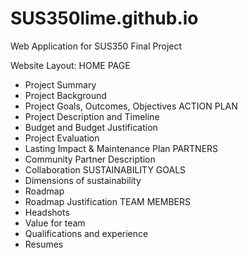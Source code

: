 # SUS350lime.github.io
Web Application for SUS350 Final Project

Website Layout:
HOME PAGE
- Project Summary
- Project Background
- Project Goals, Outcomes, Objectives
ACTION PLAN
- Project Description and Timeline
- Budget and Budget Justification
- Project Evaluation
- Lasting Impact & Maintenance Plan
PARTNERS 
- Community Partner Description
- Collaboration
SUSTAINABILITY GOALS
- Dimensions of sustainability
- Roadmap
- Roadmap Justification
TEAM MEMBERS
- Headshots
- Value for team
- Qualifications and experience
- Resumes
